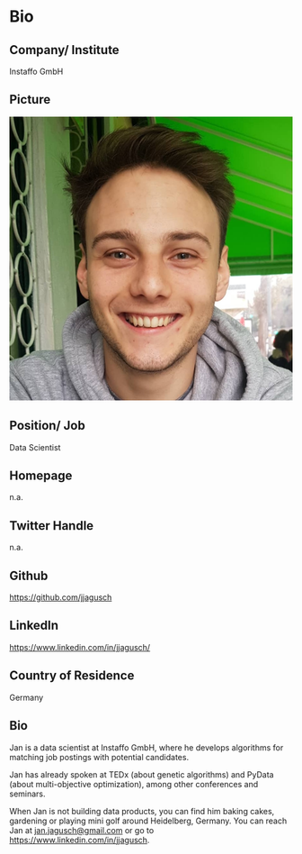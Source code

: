 # Bio

## Company/ Institute

Instaffo GmbH

## Picture

![image](https://raw.githubusercontent.com/janjagusch/PyConBerlin2019/master/casual_1_rect.png?token=AGFHV3XPP7VVJC5YPDGNK2C46GCLE)

## Position/ Job

Data Scientist

## Homepage

n.a.

## Twitter Handle

n.a.

## Github

https://github.com/jjagusch

## LinkedIn

https://www.linkedin.com/in/jjagusch/

## Country of Residence

Germany

## Bio

Jan is a data scientist at Instaffo GmbH, where he develops algorithms for matching job postings with potential candidates.

Jan has already spoken at TEDx (about genetic algorithms) and PyData (about multi-objective optimization), among other conferences and seminars.

When Jan is not building data products, you can find him baking cakes, gardening or playing mini golf around Heidelberg, Germany. You can reach Jan at jan.jagusch@gmail.com or go to https://www.linkedin.com/in/jjagusch.
